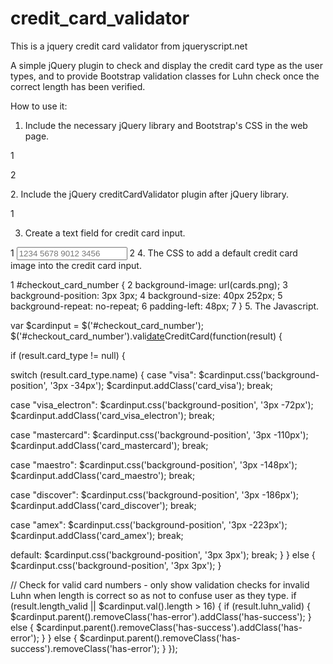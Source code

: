 # credit_card_validator
This is a jquery credit card validator from jqueryscript.net

A simple jQuery plugin to check and display the credit card type as the user types, and to provide Bootstrap validation classes for Luhn check once the correct length has been verified.

How to use it:

1. Include the necessary jQuery library and Bootstrap's CSS in the web page.

1
<script src="//ajax.googleapis.com/ajax/libs/jquery/1.11.1/jquery.min.js"></script>
2
<link rel="stylesheet" href="//netdna.bootstrapcdn.com/bootstrap/3.2.0/css/bootstrap.min.css">
2. Include the jQuery creditCardValidator plugin after jQuery library.

1
<script src="jquery.creditCardValidator.js"></script>
3. Create a text field for credit card input.

1
<input id="checkout_card_number" class="input-text form-control" type="text" size="19" maxlength="19" data-stripe="number" placeholder="1234 5678 9012 3456">
2
<span class="payment-errors required"></span>
4. The CSS to add a default credit card image into the credit card input.

1
#checkout_card_number {
2
  background-image: url(cards.png);
3
  background-position: 3px 3px;
4
  background-size: 40px 252px;
5
  background-repeat: no-repeat;
6
  padding-left: 48px;
7
}
5. The Javascript.

var $cardinput = $('#checkout_card_number');
$('#checkout_card_number').vali<a href="http://www.jqueryscript.net/time-clock/">date</a>CreditCard(function(result)
{
 
if (result.card_type != null)
{

switch (result.card_type.name)
{
case "visa":
$cardinput.css('background-position', '3px -34px');
$cardinput.addClass('card_visa');
break;
 
case "visa_electron":
$cardinput.css('background-position', '3px -72px');
$cardinput.addClass('card_visa_electron');
break;
 
case "mastercard":
$cardinput.css('background-position', '3px -110px');
$cardinput.addClass('card_mastercard');
break;
 
case "maestro":
$cardinput.css('background-position', '3px -148px');
$cardinput.addClass('card_maestro');
break;
 
case "discover":
$cardinput.css('background-position', '3px -186px');
$cardinput.addClass('card_discover');
break;
 
case "amex":
$cardinput.css('background-position', '3px -223px');
$cardinput.addClass('card_amex');
break;
 
default:
$cardinput.css('background-position', '3px 3px');
break;
}
} else {
$cardinput.css('background-position', '3px 3px');
}
 
// Check for valid card numbers - only show validation checks for invalid Luhn when length is correct so as not to confuse user as they type.
if (result.length_valid || $cardinput.val().length > 16)
{
if (result.luhn_valid) {
$cardinput.parent().removeClass('has-error').addClass('has-success');
} else {
$cardinput.parent().removeClass('has-success').addClass('has-error');
}
} else {
$cardinput.parent().removeClass('has-success').removeClass('has-error');
}
});
